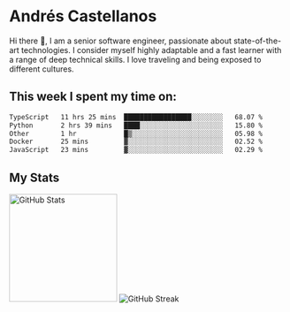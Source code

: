 # Andrés Castellanos

Hi there 👋, I am a senior software engineer, passionate about state-of-the-art technologies. I consider myself highly adaptable and a fast learner with a range of deep technical skills. I love traveling and being exposed to different cultures.

## This week I spent my time on:

<!--START_SECTION:waka-->

```txt
TypeScript   11 hrs 25 mins  █████████████████░░░░░░░░   68.07 %
Python       2 hrs 39 mins   ████░░░░░░░░░░░░░░░░░░░░░   15.80 %
Other        1 hr            █▒░░░░░░░░░░░░░░░░░░░░░░░   05.98 %
Docker       25 mins         ▓░░░░░░░░░░░░░░░░░░░░░░░░   02.52 %
JavaScript   23 mins         ▓░░░░░░░░░░░░░░░░░░░░░░░░   02.29 %
```

<!--END_SECTION:waka-->

## My Stats

<img height="195" src="https://github-readme-stats.vercel.app/api?username=andrescv&show_icons=true&theme=onedark&hide_border=true&card_width=495" alt="GitHub Stats" />

<img src="https://streak-stats.demolab.com?user=andrescv&theme=one-dark-pro&hide_border=true" alt="GitHub Streak" />
